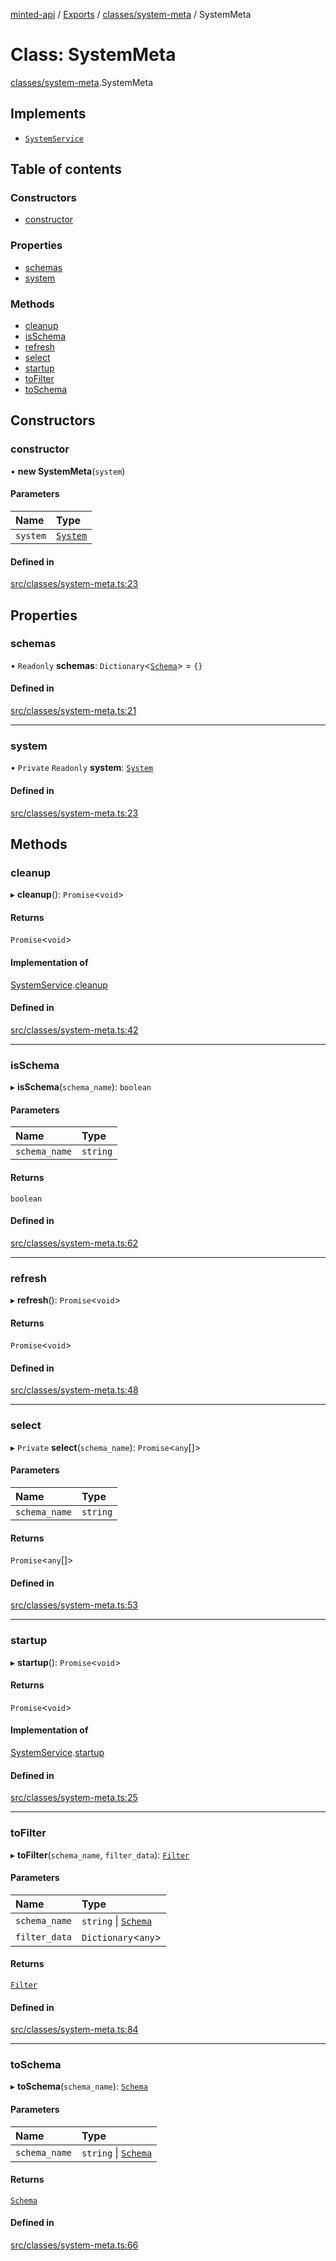 [minted-api](../README.md) / [Exports](../modules.md) / [classes/system-meta](../modules/classes_system_meta.md) / SystemMeta

# Class: SystemMeta

[classes/system-meta](../modules/classes_system_meta.md).SystemMeta

## Implements

- [`SystemService`](../interfaces/classes_system.SystemService.md)

## Table of contents

### Constructors

- [constructor](classes_system_meta.SystemMeta.md#constructor)

### Properties

- [schemas](classes_system_meta.SystemMeta.md#schemas)
- [system](classes_system_meta.SystemMeta.md#system)

### Methods

- [cleanup](classes_system_meta.SystemMeta.md#cleanup)
- [isSchema](classes_system_meta.SystemMeta.md#isschema)
- [refresh](classes_system_meta.SystemMeta.md#refresh)
- [select](classes_system_meta.SystemMeta.md#select)
- [startup](classes_system_meta.SystemMeta.md#startup)
- [toFilter](classes_system_meta.SystemMeta.md#tofilter)
- [toSchema](classes_system_meta.SystemMeta.md#toschema)

## Constructors

### constructor

• **new SystemMeta**(`system`)

#### Parameters

| Name | Type |
| :------ | :------ |
| `system` | [`System`](classes_system.System.md) |

#### Defined in

[src/classes/system-meta.ts:23](https://github.com/ianzepp/minted-api-ts/blob/05123f2/src/classes/system-meta.ts#L23)

## Properties

### schemas

• `Readonly` **schemas**: `Dictionary`<[`Schema`](classes_schema.Schema.md)\> = `{}`

#### Defined in

[src/classes/system-meta.ts:21](https://github.com/ianzepp/minted-api-ts/blob/05123f2/src/classes/system-meta.ts#L21)

___

### system

• `Private` `Readonly` **system**: [`System`](classes_system.System.md)

#### Defined in

[src/classes/system-meta.ts:23](https://github.com/ianzepp/minted-api-ts/blob/05123f2/src/classes/system-meta.ts#L23)

## Methods

### cleanup

▸ **cleanup**(): `Promise`<`void`\>

#### Returns

`Promise`<`void`\>

#### Implementation of

[SystemService](../interfaces/classes_system.SystemService.md).[cleanup](../interfaces/classes_system.SystemService.md#cleanup)

#### Defined in

[src/classes/system-meta.ts:42](https://github.com/ianzepp/minted-api-ts/blob/05123f2/src/classes/system-meta.ts#L42)

___

### isSchema

▸ **isSchema**(`schema_name`): `boolean`

#### Parameters

| Name | Type |
| :------ | :------ |
| `schema_name` | `string` |

#### Returns

`boolean`

#### Defined in

[src/classes/system-meta.ts:62](https://github.com/ianzepp/minted-api-ts/blob/05123f2/src/classes/system-meta.ts#L62)

___

### refresh

▸ **refresh**(): `Promise`<`void`\>

#### Returns

`Promise`<`void`\>

#### Defined in

[src/classes/system-meta.ts:48](https://github.com/ianzepp/minted-api-ts/blob/05123f2/src/classes/system-meta.ts#L48)

___

### select

▸ `Private` **select**(`schema_name`): `Promise`<`any`[]\>

#### Parameters

| Name | Type |
| :------ | :------ |
| `schema_name` | `string` |

#### Returns

`Promise`<`any`[]\>

#### Defined in

[src/classes/system-meta.ts:53](https://github.com/ianzepp/minted-api-ts/blob/05123f2/src/classes/system-meta.ts#L53)

___

### startup

▸ **startup**(): `Promise`<`void`\>

#### Returns

`Promise`<`void`\>

#### Implementation of

[SystemService](../interfaces/classes_system.SystemService.md).[startup](../interfaces/classes_system.SystemService.md#startup)

#### Defined in

[src/classes/system-meta.ts:25](https://github.com/ianzepp/minted-api-ts/blob/05123f2/src/classes/system-meta.ts#L25)

___

### toFilter

▸ **toFilter**(`schema_name`, `filter_data`): [`Filter`](classes_filter.Filter.md)

#### Parameters

| Name | Type |
| :------ | :------ |
| `schema_name` | `string` \| [`Schema`](classes_schema.Schema.md) |
| `filter_data` | `Dictionary`<`any`\> |

#### Returns

[`Filter`](classes_filter.Filter.md)

#### Defined in

[src/classes/system-meta.ts:84](https://github.com/ianzepp/minted-api-ts/blob/05123f2/src/classes/system-meta.ts#L84)

___

### toSchema

▸ **toSchema**(`schema_name`): [`Schema`](classes_schema.Schema.md)

#### Parameters

| Name | Type |
| :------ | :------ |
| `schema_name` | `string` \| [`Schema`](classes_schema.Schema.md) |

#### Returns

[`Schema`](classes_schema.Schema.md)

#### Defined in

[src/classes/system-meta.ts:66](https://github.com/ianzepp/minted-api-ts/blob/05123f2/src/classes/system-meta.ts#L66)
